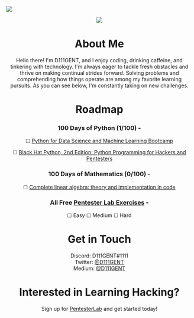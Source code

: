 ![](https://komarev.com/ghpvc/?username=D111GENT)

<div align="center"><img src="https://svgur.com/i/paR.svg"></div>

<h1 align="center">About Me</h1>
<div align="center">
<p text-align="center">
Hello there! I'm D111GENT, and I enjoy coding, drinking caffeine, and tinkering with technology. I'm always eager to tackle fresh obstacles and thrive on making continual strides forward. Solving problems and comprehending how things operate are among my favorite learning pursuits. As you can see below, I'm constantly taking on new challenges.

# Roadmap

### 100 Days of Python (1/100) -

☐ [Python for Data Science and Machine Learning Bootcamp](https://www.udemy.com/share/101WaU3@zbuWHqAXFGrU13nt_LTriuhYrhSrPUSR1AsmZEDHZ_5kHCk20zffy5X2pK2wJPDuuQ==/)

☐ [Black Hat Python, 2nd Edition: Python Programming for Hackers and Pentesters](https://www.amazon.com/dp/1718501129/ref=cm_sw_r_as_gl_apa_gl_i_VHG1D00VYAX92DWZYCXY?linkCode=ml1&tag=thehackerhut-20)

### 100 Days of Mathematics (0/100) -

☐ [Complete linear algebra: theory and implementation in code](https://www.udemy.com/course/linear-algebra-theory-and-implementation/learn/lecture/10500346#overview)

### All Free [Pentester Lab Exercises](https://pentesterlab.com/exercises) -
☐ Easy
☐ Medium
☐ Hard

# Get in Touch<br>
Discord: D111GENT#1111<br>
Twitter: [@D111GENT](https://twitter.com/d111gent)<br>
Medium: [@D111GENT](https://medium.com/@D111GENT)<br>
  
# Interested in Learning Hacking?
  
Sign up for [PentesterLab](https://pentesterlab.com/referral/23f0tUycp9E7Mg) and get started today!
